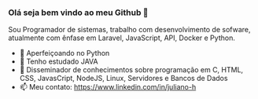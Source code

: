 ### Olá seja bem vindo ao meu Github 👋
Sou Programador de sistemas, trabalho com desenvolvimento de sofware, atualmente com ênfase em Laravel, JavaScript, API, Docker e Python.

- 🔭 Aperfeiçoando no Python
- 🌱 Tenho estudado JAVA
- 🤔 Disseminador de conhecimentos sobre programação em C, HTML, CSS, JavasCript, NodeJS, Linux, Servidores e Bancos de Dados
- 📫 Meu contato: https://www.linkedin.com/in/juliano-h
